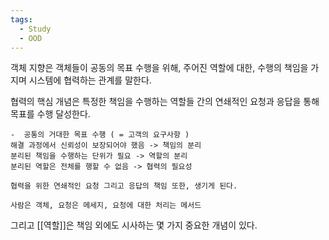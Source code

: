 ```yaml
---
tags:
  - Study
  - OOD
---
```

객체 지향은 객체들이 공동의 목표 수행을 위해,
주어진 역할에 대한, 수행의 책임을 가지며 시스템에 협력하는 관계를 말한다.

협력의 핵심 개념은 특정한 책임을 수행하는 역할들 간의 연쇄적인 요청과 응답을 통해 목표를 수행 달성한다.
```
-  공통의 거대한 목표 수행 ( = 고객의 요구사항 )
해결 과정에서 신뢰성이 보장되어야 했음 -> 책임의 분리
분리된 책임을 수행하는 단위가 필요 -> 역할의 분리
분리된 역할은 전체를 행할 수 없음 -> 협력의 필요성

협력을 위한 연쇄적인 요청 그리고 응답의 책임 또한, 생기게 된다.

사람은 객체, 요청은 메세지, 요청에 대한 처리는 메서드
```

그리고 [[역할]]은 책임 외에도 시사하는 몇 가지 중요한 개념이 있다.